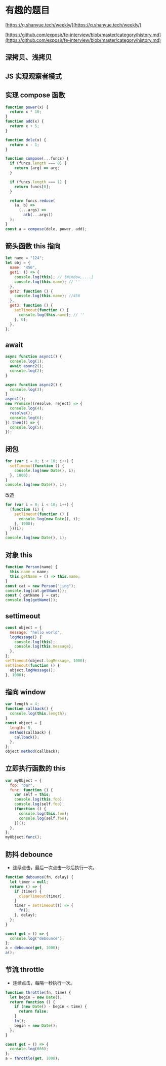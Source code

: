 
# 有趣的题目

[https://q.shanyue.tech/weekly/](https://q.shanyue.tech/weekly/)

[https://github.com/exposir/fe-interview/blob/master/category/history.md](https://github.com/exposir/fe-interview/blob/master/category/history.md)

## 深拷贝、浅拷贝

## JS 实现观察者模式

## 实现 compose 函数

```js
function power(x) {
  return x * 10;
}
function add(x) {
  return x + 5;
}

function dele(x) {
  return x - 1;
}

function compose(...funcs) {
  if (funcs.length === 0) {
    return (arg) => arg;
  }

  if (funcs.length === 1) {
    return funcs[0];
  }

  return funcs.reduce(
    (a, b) =>
      (...args) =>
        a(b(...args))
  );
}
const a = compose(dele, power, add);
```

## 箭头函数 this 指向

```js
let name = "124";
let obj = {
  name: "456",
  get1: () => {
    console.log(this); // {Window,....}
    console.log(this.name); // ''
  },
  get2: function () {
    console.log(this.name); //456
  },
  get3: function () {
    setTimeout(function () {
      console.log(this.name); // ''
    }, 0);
  },
};
```

## await

```js
async function async1() {
  console.log(1);
  await async2();
  console.log(2);
}

async function async2() {
  console.log(3);
}
async1();
new Promise((resolve, reject) => {
  console.log(4);
  resolve();
  console.log(6);
}).then(() => {
  console.log(5);
});
```

## 闭包

```js
for (var i = 0; i < 10; i++) {
  setTimeout(function () {
    console.log(new Date(), i);
  }, 1000);
}
console.log(new Date(), i);
```

 改造

```js
for (var i = 0; i < 10; i++) {
  (function (i) {
    setTimeout(function () {
      console.log(new Date(), i);
    }, 1000);
  })(i);
}
console.log(new Date(), i);
```

## 对象 this

```js
function Person(name) {
  this.name = name;
  this.getName = () => this.name;
}
const cat = new Person("jing");
console.log(cat.getName());
const { getName } = cat;
console.log(getName());
```

## settimeout

```js
const object = {
  message: "hello world",
  logMessage() {
    console.log(this);
    console.log(this.message);
  },
};
setTimeout(object.logMessage, 1000);
setTimeout(function () {
  object.logMessage();
}, 1000);
```

## 指向 window

```js
var length = 4;
function callback() {
  console.log(this.length);
}
const object = {
  length: 5,
  method(callback) {
    callback();
  },
};
object.method(callback);
```

## 立即执行函数的 this

```js
var myObject = {
  foo: "bar",
  func: function () {
    var self = this;
    console.log(this.foo);
    console.log(self.foo);
    (function () {
      console.log(this.foo);
      console.log(self.foo);
    })();
  },
};
myObject.func();
```

## 防抖 debounce

- 连续点击，最后一次点击一秒后执行一次。

```js
function debounce(fn, delay) {
  let timer = null;
  return () => {
    if (timer) {
      clearTimeout(timer);
    }
    timer = setTimeout(() => {
      fn();
    }, delay);
  };
}

const get = () => {
  console.log("debounce");
};
a = debounce(get, 1000);
a();
```

## 节流 throttle

- 连续点击，每隔一秒执行一次。

```js
function throttle(fn, time) {
  let begin = new Date();
  return function () {
    if (new Date() - begin < time) {
      return false;
    }
    fn();
    begin = new Date();
  };
}

const get = () => {
  console.log(666);
};
a = throttle(get, 1000);
```
